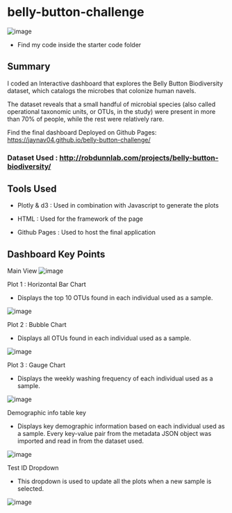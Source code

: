 # belly-button-challenge
![image](https://github.com/Jaynav04/belly-button-challenge/assets/130405173/2ac2db2b-8728-4a3a-8a19-4c143044f0ca)

- Find my code inside the starter code folder

## Summary
I coded an Interactive dashboard that explores the Belly Button Biodiversity dataset, which catalogs the microbes that colonize human navels.

The dataset reveals that a small handful of microbial species (also called operational taxonomic units, or OTUs, in the study) were present in more than 70% of people, while the rest were relatively rare.

Find the final dashboard Deployed on Github Pages: https://jaynav04.github.io/belly-button-challenge/

### Dataset Used : http://robdunnlab.com/projects/belly-button-biodiversity/

## Tools Used
- Plotly & d3 : Used in combination with Javascript to generate the plots

- HTML : Used for the framework of the page

- Github Pages : Used to host the final application

## Dashboard Key Points

Main View
 ![image](https://github.com/Jaynav04/belly-button-challenge/assets/130405173/a9d6b193-ad7d-4ef9-bc4f-0618922cc93a)

Plot 1 : Horizontal Bar Chart
- Displays the top 10 OTUs found in each individual used as a sample.
  
 ![image](https://github.com/Jaynav04/belly-button-challenge/assets/130405173/1a6a63fb-449c-4d2b-8ffc-128f2f94c05c)

Plot 2 : Bubble Chart
- Displays all OTUs found in each individual used as a sample.
  
 ![image](https://github.com/Jaynav04/belly-button-challenge/assets/130405173/890bed74-94d1-4a53-b5c8-f9e9e596abd0)

Plot 3 : Gauge Chart
- Displays the weekly washing frequency of each individual used as a sample.
  
 ![image](https://github.com/Jaynav04/belly-button-challenge/assets/130405173/c3211547-9773-4170-b613-ce4384ef6f22)

Demographic info table key
- Displays key demographic information based on each individual used as a sample. Every key-value pair from the metadata JSON object was imported and read in from the dataset used.
  
 ![image](https://github.com/Jaynav04/belly-button-challenge/assets/130405173/4c1d547b-ac6c-471e-8fff-d4664f366ecd)

Test ID Dropdown
- This dropdown is used to update all the plots when a new sample is selected.
  
 ![image](https://github.com/Jaynav04/belly-button-challenge/assets/130405173/77f69523-3ac2-48d9-862b-ff3ced2be2cc)



